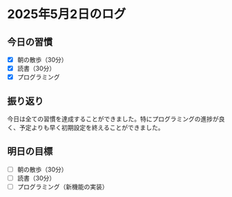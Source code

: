 # 2025年5月2日のログ

## 今日の習慣
- [x] 朝の散歩（30分）
- [x] 読書（30分）
- [x] プログラミング

## 振り返り
今日は全ての習慣を達成することができました。特にプログラミングの進捗が良く、予定よりも早く初期設定を終えることができました。

## 明日の目標
- [ ] 朝の散歩（30分）
- [ ] 読書（30分）
- [ ] プログラミング（新機能の実装） 
